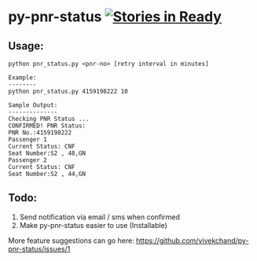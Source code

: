 py-pnr-status [![Stories in Ready](https://badge.waffle.io/vivekchand/py-pnr-status.png?label=ready)](http://waffle.io/vivekchand/py-pnr-status)
==============

Usage:
------
```
python pnr_status.py <pnr-no> [retry interval in minutes]

Example:
--------
python pnr_status.py 4159198222 10

Sample Output:
--------------
Checking PNR Status ...
CONFIRMED! PNR Status:
PNR No.:4159198222
Passenger 1 
Current Status: CNF
Seat Number:S2 , 48,GN
Passenger 2 
Current Status: CNF
Seat Number:S2 , 44,GN
```

Todo:
-----
1. Send notification via email / sms when confirmed
2. Make py-pnr-status easier to use (Installable)


More feature suggestions can go here: https://github.com/vivekchand/py-pnr-status/issues/1

